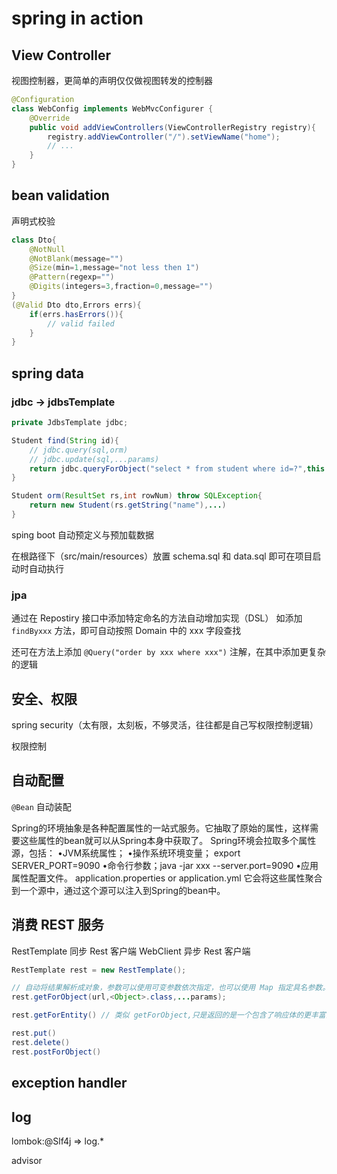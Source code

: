 


# spring in action

## View Controller

视图控制器，更简单的声明仅仅做视图转发的控制器

```java
@Configuration
class WebConfig implements WebMvcConfigurer {
	@Override
	public void addViewControllers(ViewControllerRegistry registry){
		registry.addViewController("/").setViewName("home");
		// ...
	}
}
```

## bean validation

声明式校验
```java
class Dto{
	@NotNull
	@NotBlank(message="")
	@Size(min=1,message="not less then 1")
	@Pattern(regexp="")
	@Digits(integers=3,fraction=0,message="")
}
(@Valid Dto dto,Errors errs){
	if(errs.hasErrors()){
		// valid failed
	}
}
```

## spring data

### jdbc -> jdbsTemplate

```java
private JdbsTemplate jdbc;

Student find(String id){
	// jdbc.query(sql,orm)
	// jdbc.update(sql,...params)
	return jdbc.queryForObject("select * from student where id=?",this::orm,id)
}

Student orm(ResultSet rs,int rowNum) throw SQLException{
	return new Student(rs.getString("name"),...)
}
```

sping boot 自动预定义与预加载数据

在根路径下（src/main/resources）放置 schema.sql 和 data.sql 即可在项目启动时自动执行

### jpa

通过在 Repostiry 接口中添加特定命名的方法自动增加实现（DSL）
如添加 `findByxxx` 方法，即可自动按照 Domain 中的 xxx 字段查找

还可在方法上添加 `@Query("order by xxx where xxx")` 注解，在其中添加更复杂的逻辑

## 安全、权限

spring security（太有限，太刻板，不够灵活，往往都是自己写权限控制逻辑）

权限控制

## 自动配置

`@Bean` 自动装配

Spring的环境抽象是各种配置属性的一站式服务。它抽取了原始的属性，这样需要这些属性的bean就可以从Spring本身中获取了。
Spring环境会拉取多个属性源，包括：
•JVM系统属性；
•操作系统环境变量； export SERVER_PORT=9090
•命令行参数；java -jar xxx --server.port=9090
•应用属性配置文件。 application.properties or application.yml
它会将这些属性聚合到一个源中，通过这个源可以注入到Spring的bean中。

## 消费 REST 服务

RestTemplate 同步 Rest 客户端
WebClient 异步 Rest 客户端

```java
RestTemplate rest = new RestTemplate();

// 自动将结果解析成对象，参数可以使用可变参数依次指定，也可以使用 Map 指定具名参数。
rest.getForObject(url,<Object>.class,...params);

rest.getForEntity() // 类似 getForObject,只是返回的是一个包含了响应体的更丰富的对象 ResponseEntity,从中可以获得响应头等信息

rest.put()
rest.delete()
rest.postForObject()
```

## exception handler

## log

lombok:@Slf4j => log.*

advisor